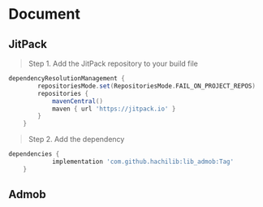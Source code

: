# Document

## JitPack
> Step 1. Add the JitPack repository to your build file
```gradle
dependencyResolutionManagement {
		repositoriesMode.set(RepositoriesMode.FAIL_ON_PROJECT_REPOS)
		repositories {
			mavenCentral()
			maven { url 'https://jitpack.io' }
		}
	}
```
> Step 2. Add the dependency
```gradle
dependencies {
	        implementation 'com.github.hachilib:lib_admob:Tag'
	}
```

## Admob
